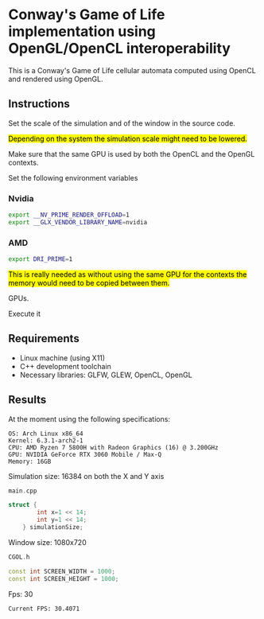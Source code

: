 # Conway's Game of Life implementation using OpenGL/OpenCL interoperability

This is a Conway's Game of Life cellular automata computed using OpenCL and rendered using OpenGL.

## Instructions

Set the scale of the simulation and of the window in the source code.

<mark>Depending on the system the simulation scale might need to be lowered.</mark>

Make sure that the same GPU is used by both the OpenCL and the OpenGL contexts.

Set the following environment variables
### Nvidia
```bash
export __NV_PRIME_RENDER_OFFLOAD=1
export __GLX_VENDOR_LIBRARY_NAME=nvidia
```
### AMD
```bash
export DRI_PRIME=1
```

<mark>This is really needed as without using the same GPU for the contexts the memory would need to be copied between them. </mark>


GPUs.

Execute it

## Requirements

* Linux machine (using X11)
* C++ development toolchain
* Necessary libraries: GLFW, GLEW, OpenCL, OpenGL

## Results

At the moment using the following specifications:

    OS: Arch Linux x86_64
    Kernel: 6.3.1-arch2-1
    CPU: AMD Ryzen 7 5800H with Radeon Graphics (16) @ 3.200GHz
    GPU: NVIDIA GeForce RTX 3060 Mobile / Max-Q
    Memory: 16GB

Simulation size: 16384 on both the X and Y axis

```cpp
main.cpp

struct {
        int x=1 << 14;
        int y=1 << 14;
    } simulationSize;
```

Window size: 1080x720

```cpp
CGOL.h

const int SCREEN_WIDTH = 1000;
const int SCREEN_HEIGHT = 1000;
```

Fps: 30

```angular2html
Current FPS: 30.4071    
```